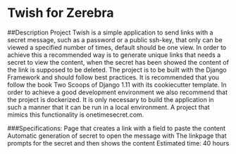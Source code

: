 # Twish for Zerebra
##Description
Project Twish is a simple application to send links with a secret message, such as a password or a public ssh-key, that only can be viewed a specified number of times, default should be one view. In order to achieve this a recommended way is to generate unique links that needs a secret to view the content, when the secret has been showed the content of the link is supposed to be deleted. The project is to be built with the Django Framework and should follow best practices. It is recommended that you follow the book Two Scoops of Django 1.11 with its cookiecutter template.
In order to achieve a good development environment we also recommend that the project is dockerized.
It is only necessary to build the application in such a manner that it can be run in a local environment.
A project that mimics this functionality is onetimesecret.com. 

###Specifications:
Page that creates a link with a field to paste the content
Automatic generation of secret to open the message with
The linkpage that prompts for the secret and then shows the content
Estimated time: 40 hours
